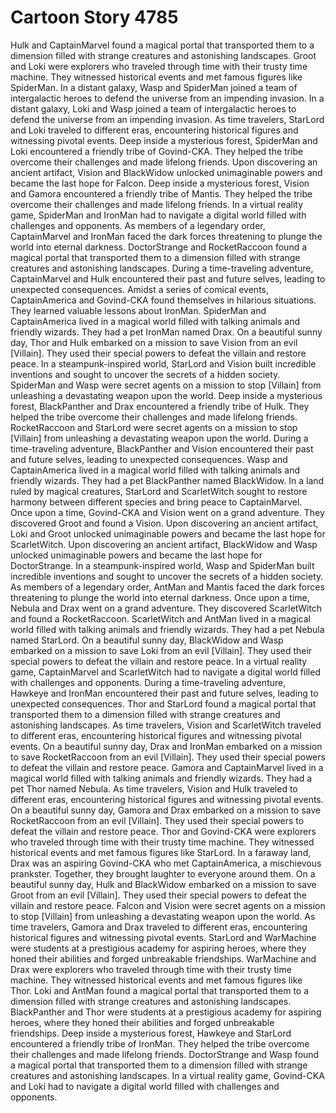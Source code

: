# Cartoon Story 4785

Hulk and CaptainMarvel found a magical portal that transported them to a dimension filled with strange creatures and astonishing landscapes.
Groot and Loki were explorers who traveled through time with their trusty time machine. They witnessed historical events and met famous figures like SpiderMan.
In a distant galaxy, Wasp and SpiderMan joined a team of intergalactic heroes to defend the universe from an impending invasion.
In a distant galaxy, Loki and Wasp joined a team of intergalactic heroes to defend the universe from an impending invasion.
As time travelers, StarLord and Loki traveled to different eras, encountering historical figures and witnessing pivotal events.
Deep inside a mysterious forest, SpiderMan and Loki encountered a friendly tribe of Govind-CKA. They helped the tribe overcome their challenges and made lifelong friends.
Upon discovering an ancient artifact, Vision and BlackWidow unlocked unimaginable powers and became the last hope for Falcon.
Deep inside a mysterious forest, Vision and Gamora encountered a friendly tribe of Mantis. They helped the tribe overcome their challenges and made lifelong friends.
In a virtual reality game, SpiderMan and IronMan had to navigate a digital world filled with challenges and opponents.
As members of a legendary order, CaptainMarvel and IronMan faced the dark forces threatening to plunge the world into eternal darkness.
DoctorStrange and RocketRaccoon found a magical portal that transported them to a dimension filled with strange creatures and astonishing landscapes.
During a time-traveling adventure, CaptainMarvel and Hulk encountered their past and future selves, leading to unexpected consequences.
Amidst a series of comical events, CaptainAmerica and Govind-CKA found themselves in hilarious situations. They learned valuable lessons about IronMan.
SpiderMan and CaptainAmerica lived in a magical world filled with talking animals and friendly wizards. They had a pet IronMan named Drax.
On a beautiful sunny day, Thor and Hulk embarked on a mission to save Vision from an evil [Villain]. They used their special powers to defeat the villain and restore peace.
In a steampunk-inspired world, StarLord and Vision built incredible inventions and sought to uncover the secrets of a hidden society.
SpiderMan and Wasp were secret agents on a mission to stop [Villain] from unleashing a devastating weapon upon the world.
Deep inside a mysterious forest, BlackPanther and Drax encountered a friendly tribe of Hulk. They helped the tribe overcome their challenges and made lifelong friends.
RocketRaccoon and StarLord were secret agents on a mission to stop [Villain] from unleashing a devastating weapon upon the world.
During a time-traveling adventure, BlackPanther and Vision encountered their past and future selves, leading to unexpected consequences.
Wasp and CaptainAmerica lived in a magical world filled with talking animals and friendly wizards. They had a pet BlackPanther named BlackWidow.
In a land ruled by magical creatures, StarLord and ScarletWitch sought to restore harmony between different species and bring peace to CaptainMarvel.
Once upon a time, Govind-CKA and Vision went on a grand adventure. They discovered Groot and found a Vision.
Upon discovering an ancient artifact, Loki and Groot unlocked unimaginable powers and became the last hope for ScarletWitch.
Upon discovering an ancient artifact, BlackWidow and Wasp unlocked unimaginable powers and became the last hope for DoctorStrange.
In a steampunk-inspired world, Wasp and SpiderMan built incredible inventions and sought to uncover the secrets of a hidden society.
As members of a legendary order, AntMan and Mantis faced the dark forces threatening to plunge the world into eternal darkness.
Once upon a time, Nebula and Drax went on a grand adventure. They discovered ScarletWitch and found a RocketRaccoon.
ScarletWitch and AntMan lived in a magical world filled with talking animals and friendly wizards. They had a pet Nebula named StarLord.
On a beautiful sunny day, BlackWidow and Wasp embarked on a mission to save Loki from an evil [Villain]. They used their special powers to defeat the villain and restore peace.
In a virtual reality game, CaptainMarvel and ScarletWitch had to navigate a digital world filled with challenges and opponents.
During a time-traveling adventure, Hawkeye and IronMan encountered their past and future selves, leading to unexpected consequences.
Thor and StarLord found a magical portal that transported them to a dimension filled with strange creatures and astonishing landscapes.
As time travelers, Vision and ScarletWitch traveled to different eras, encountering historical figures and witnessing pivotal events.
On a beautiful sunny day, Drax and IronMan embarked on a mission to save RocketRaccoon from an evil [Villain]. They used their special powers to defeat the villain and restore peace.
Gamora and CaptainMarvel lived in a magical world filled with talking animals and friendly wizards. They had a pet Thor named Nebula.
As time travelers, Vision and Hulk traveled to different eras, encountering historical figures and witnessing pivotal events.
On a beautiful sunny day, Gamora and Drax embarked on a mission to save RocketRaccoon from an evil [Villain]. They used their special powers to defeat the villain and restore peace.
Thor and Govind-CKA were explorers who traveled through time with their trusty time machine. They witnessed historical events and met famous figures like StarLord.
In a faraway land, Drax was an aspiring Govind-CKA who met CaptainAmerica, a mischievous prankster. Together, they brought laughter to everyone around them.
On a beautiful sunny day, Hulk and BlackWidow embarked on a mission to save Groot from an evil [Villain]. They used their special powers to defeat the villain and restore peace.
Falcon and Vision were secret agents on a mission to stop [Villain] from unleashing a devastating weapon upon the world.
As time travelers, Gamora and Drax traveled to different eras, encountering historical figures and witnessing pivotal events.
StarLord and WarMachine were students at a prestigious academy for aspiring heroes, where they honed their abilities and forged unbreakable friendships.
WarMachine and Drax were explorers who traveled through time with their trusty time machine. They witnessed historical events and met famous figures like Thor.
Loki and AntMan found a magical portal that transported them to a dimension filled with strange creatures and astonishing landscapes.
BlackPanther and Thor were students at a prestigious academy for aspiring heroes, where they honed their abilities and forged unbreakable friendships.
Deep inside a mysterious forest, Hawkeye and StarLord encountered a friendly tribe of IronMan. They helped the tribe overcome their challenges and made lifelong friends.
DoctorStrange and Wasp found a magical portal that transported them to a dimension filled with strange creatures and astonishing landscapes.
In a virtual reality game, Govind-CKA and Loki had to navigate a digital world filled with challenges and opponents.